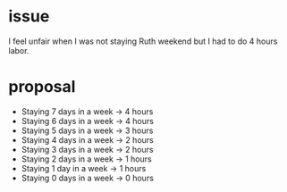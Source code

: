 # issue
I feel unfair when I was not staying Ruth weekend but I had to do 4 hours labor.

# proposal
- Staying 7 days in a week -> 4 hours
- Staying 6 days in a week -> 4 hours
- Staying 5 days in a week -> 3 hours
- Staying 4 days in a week -> 2 hours
- Staying 3 days in a week -> 2 hours
- Staying 2 days in a week -> 1 hours
- Staying 1 day in a week -> 1 hours
- Staying 0 days in a week -> 0 hours


